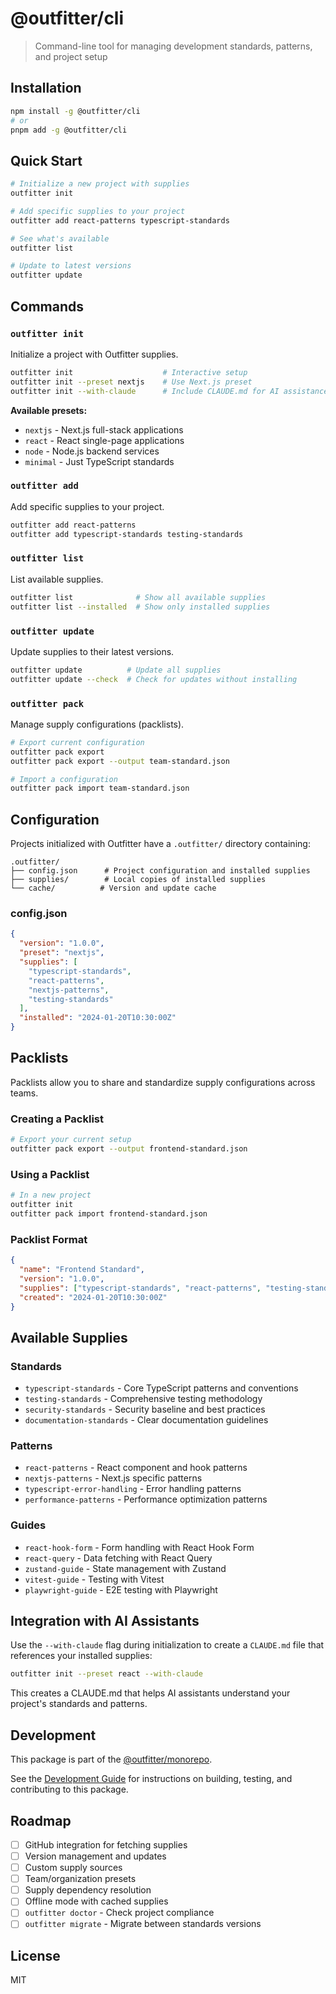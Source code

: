 # @outfitter/cli

> Command-line tool for managing development standards, patterns, and project
> setup

## Installation

```bash
npm install -g @outfitter/cli
# or
pnpm add -g @outfitter/cli
```

## Quick Start

```bash
# Initialize a new project with supplies
outfitter init

# Add specific supplies to your project
outfitter add react-patterns typescript-standards

# See what's available
outfitter list

# Update to latest versions
outfitter update
```

## Commands

### `outfitter init`

Initialize a project with Outfitter supplies.

```bash
outfitter init                    # Interactive setup
outfitter init --preset nextjs    # Use Next.js preset
outfitter init --with-claude      # Include CLAUDE.md for AI assistance
```

**Available presets:**

- `nextjs` - Next.js full-stack applications
- `react` - React single-page applications
- `node` - Node.js backend services
- `minimal` - Just TypeScript standards

### `outfitter add`

Add specific supplies to your project.

```bash
outfitter add react-patterns
outfitter add typescript-standards testing-standards
```

### `outfitter list`

List available supplies.

```bash
outfitter list              # Show all available supplies
outfitter list --installed  # Show only installed supplies
```

### `outfitter update`

Update supplies to their latest versions.

```bash
outfitter update          # Update all supplies
outfitter update --check  # Check for updates without installing
```

### `outfitter pack`

Manage supply configurations (packlists).

```bash
# Export current configuration
outfitter pack export
outfitter pack export --output team-standard.json

# Import a configuration
outfitter pack import team-standard.json
```

## Configuration

Projects initialized with Outfitter have a `.outfitter/` directory containing:

```
.outfitter/
├── config.json      # Project configuration and installed supplies
├── supplies/        # Local copies of installed supplies
└── cache/          # Version and update cache
```

### config.json

```json
{
  "version": "1.0.0",
  "preset": "nextjs",
  "supplies": [
    "typescript-standards",
    "react-patterns",
    "nextjs-patterns",
    "testing-standards"
  ],
  "installed": "2024-01-20T10:30:00Z"
}
```

## Packlists

Packlists allow you to share and standardize supply configurations across teams.

### Creating a Packlist

```bash
# Export your current setup
outfitter pack export --output frontend-standard.json
```

### Using a Packlist

```bash
# In a new project
outfitter init
outfitter pack import frontend-standard.json
```

### Packlist Format

```json
{
  "name": "Frontend Standard",
  "version": "1.0.0",
  "supplies": ["typescript-standards", "react-patterns", "testing-standards"],
  "created": "2024-01-20T10:30:00Z"
}
```

## Available Supplies

### Standards

- `typescript-standards` - Core TypeScript patterns and conventions
- `testing-standards` - Comprehensive testing methodology
- `security-standards` - Security baseline and best practices
- `documentation-standards` - Clear documentation guidelines

### Patterns

- `react-patterns` - React component and hook patterns
- `nextjs-patterns` - Next.js specific patterns
- `typescript-error-handling` - Error handling patterns
- `performance-patterns` - Performance optimization patterns

### Guides

- `react-hook-form` - Form handling with React Hook Form
- `react-query` - Data fetching with React Query
- `zustand-guide` - State management with Zustand
- `vitest-guide` - Testing with Vitest
- `playwright-guide` - E2E testing with Playwright

## Integration with AI Assistants

Use the `--with-claude` flag during initialization to create a `CLAUDE.md` file
that references your installed supplies:

```bash
outfitter init --preset react --with-claude
```

This creates a CLAUDE.md that helps AI assistants understand your project's
standards and patterns.

## Development

This package is part of the
[@outfitter/monorepo](https://github.com/outfitter-dev/monorepo).

See the [Development Guide](../../docs/contributing/development.md) for
instructions on building, testing, and contributing to this package.

## Roadmap

- [ ] GitHub integration for fetching supplies
- [ ] Version management and updates
- [ ] Custom supply sources
- [ ] Team/organization presets
- [ ] Supply dependency resolution
- [ ] Offline mode with cached supplies
- [ ] `outfitter doctor` - Check project compliance
- [ ] `outfitter migrate` - Migrate between standards versions

## License

MIT
